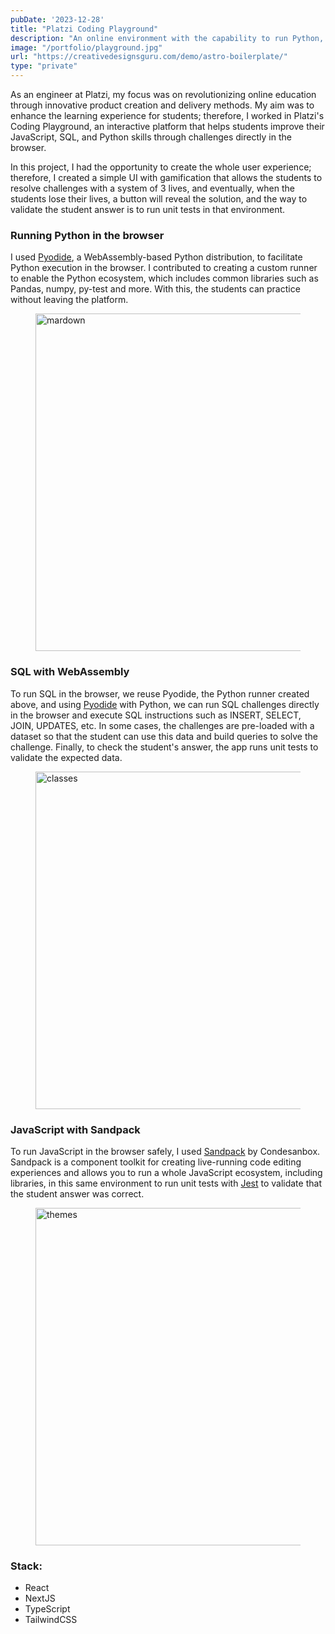 ```yaml
---
pubDate: '2023-12-28'
title: "Platzi Coding Playground"
description: "An online environment with the capability to run Python, SQL, and JavaScript safely in the browser"
image: "/portfolio/playground.jpg"
url: "https://creativedesignsguru.com/demo/astro-boilerplate/"
type: "private"
---
```


As an engineer at Platzi, my focus was on revolutionizing online education through innovative product creation and delivery methods. My aim was to enhance the learning experience for students; therefore, I worked in Platzi's Coding Playground, an interactive platform that helps students improve their JavaScript, SQL, and Python skills through challenges directly in the browser. 

In this project, I had the opportunity to create the whole user experience; therefore, I created a simple UI with gamification that allows the students to resolve challenges with a system of 3 lives, and eventually, when the students lose their lives, a button will reveal the solution, and the way to validate the student answer is to run unit tests in that environment.

### Running Python in the browser

I used <a href="https://pyodide.org/en/stable/" target="_blank">Pyodide</a>, a WebAssembly-based Python distribution, to facilitate Python execution in the browser. I contributed to creating a custom runner to enable the Python ecosystem, which includes common libraries such as Pandas, numpy, py-test and more. With this, the students can practice without leaving the platform.

<figure class="h-auto w-auto object-cover md:h-[540px]">
  <Image src="/portfolio/playground_py.jpg" alt="mardown" width="960" height="540" decoding="async" loading="lazy" />
</figure>

### SQL with WebAssembly

To run SQL in the browser, we reuse Pyodide, the Python runner created above, and using <a href="https://docs.python.org/3/library/sqlite3.html" target="_blank">Pyodide</a> with Python, we can run SQL challenges directly in the browser and execute SQL instructions such as INSERT, SELECT, JOIN, UPDATES, etc. In some cases, the challenges are pre-loaded with a dataset so that the student can use this data and build queries to solve the challenge. Finally, to check the student's answer, the app runs unit tests to validate the expected data.

<figure class="h-auto w-auto object-cover md:h-[540px]">
  <Image src="/portfolio/playground_sql.jpg" alt="classes" width="960" height="540" decoding="async" loading="lazy" />
</figure>

### JavaScript with Sandpack

To run JavaScript in the browser safely, I used <a href="https://sandpack.codesandbox.io/docs" target="_blank">Sandpack</a> by Condesanbox. Sandpack is a component toolkit for creating live-running code editing experiences and allows you to run a whole JavaScript ecosystem, including libraries, in this same environment to run unit tests with <a href="https://jestjs.io/" target="_blank">Jest</a> to validate that the student answer was correct.

<figure class="h-auto w-auto object-cover md:h-[540px]">
  <Image src="/portfolio/playground_js.jpg" alt="themes" width="960" height="540" decoding="async" loading="lazy" />
</figure>



### Stack:

- React
- NextJS
- TypeScript
- TailwindCSS